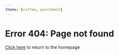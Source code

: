 ```yaml
---
theme: [coffee, parchment]
---
```


# Error 404: Page not found

[Click here](/) to return to the homepage
